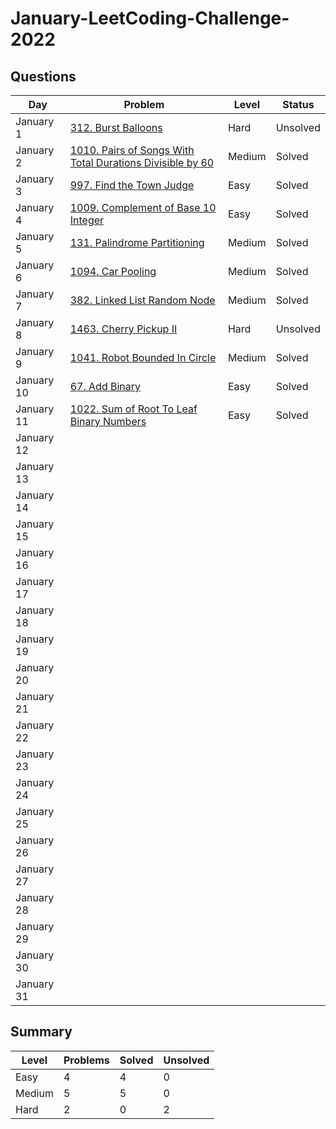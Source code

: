 # January-LeetCoding-Challenge-2022

## Questions
| Day | Problem | Level | Status |
| --- | --- | --- | --- |
| January 1 | [312. Burst Balloons](https://leetcode.com/problems/burst-balloons/) | Hard | Unsolved |
| January 2 | [1010. Pairs of Songs With Total Durations Divisible by 60](https://leetcode.com/problems/pairs-of-songs-with-total-durations-divisible-by-60/) | Medium | Solved |
| January 3 | [997. Find the Town Judge](https://leetcode.com/problems/find-the-town-judge/) | Easy | Solved |
| January 4 | [1009. Complement of Base 10 Integer](https://leetcode.com/problems/complement-of-base-10-integer/) | Easy | Solved |
| January 5 | [131. Palindrome Partitioning](https://leetcode.com/problems/palindrome-partitioning/) | Medium | Solved |
| January 6 | [1094. Car Pooling](https://leetcode.com/problems/car-pooling/) | Medium | Solved|
| January 7 | [382. Linked List Random Node](https://leetcode.com/problems/linked-list-random-node/) | Medium | Solved |
| January 8 | [1463. Cherry Pickup II](https://leetcode.com/problems/cherry-pickup-ii/) | Hard | Unsolved |
| January 9 | [1041. Robot Bounded In Circle](https://leetcode.com/problems/robot-bounded-in-circle/) | Medium | Solved |
| January 10 | [67. Add Binary](https://leetcode.com/problems/add-binary/) | Easy | Solved |
| January 11 | [1022. Sum of Root To Leaf Binary Numbers](https://leetcode.com/problems/sum-of-root-to-leaf-binary-numbers/) | Easy | Solved |
| January 12 | []() | | |
| January 13 | []() | | |
| January 14 | []() | | |
| January 15 | []() | | |
| January 16 | []() | | |
| January 17 | []() | | |
| January 18 | []() | | |
| January 19 | []() | | |
| January 20 | []() | | |
| January 21 | []() | | |
| January 22 | []() | | |
| January 23 | []() | | |
| January 24 | []() | | |
| January 25 | []() | | |
| January 26 | []() | | |
| January 27 | []() | | |
| January 28 | []() | | |
| January 29 | []() | | |
| January 30 | []() | | |
| January 31 | []() | | |

## Summary
| Level  | Problems | Solved | Unsolved |
| ---    | --- | --- | --- |
| Easy   | 4 | 4 | 0 |
| Medium | 5 | 5 | 0 |
| Hard   | 2 | 0 | 2 |
